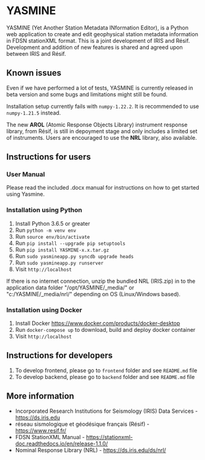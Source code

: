 # YASMINE

YASMINE (Yet Another Station Metadata INformation Editor), is a Python web application to create and edit geophysical station metadata information in FDSN stationXML format.
This is a joint development of IRIS and Résif.
Development and addition of new features is shared and agreed upon between IRIS and Résif.


## Known issues
Even if we have performed a lot of tests, YASMINE is currently released in beta version and some bugs and limitations might still be found.

Installation setup currently fails with `numpy-1.22.2`. It is recommended to use `numpy-1.21.5` instead.

The new **AROL** (Atomic Response Objects Library) instrument response library, from Résif, is still in depoyment stage and only includes a limited set of instruments.
Users are encouraged to use the **NRL** library, also available.

## Instructions for users

### User Manual
Please read the included .docx manual for instructions on how to get started using Yasmine.

### Installation using Python
1. Install Python 3.6.5 or greater
2. Run `python -m venv env`
3. Run `source env/bin/activate`
4. Run `pip install --upgrade pip setuptools`
5. Run `pip install YASMINE-x.x.tar.gz`
6. Run `sudo yasmineapp.py syncdb upgrade heads`
7. Run `sudo yasmineapp.py runserver`
8. Visit `http://localhost`

If there is no internet connection, unzip the bundled NRL (IRIS.zip) in to the application data folder "/opt/YASMINE/_media/" or "c:/YASMINE/_media/nrl/" depending on OS (Linux/Windows based).

### Installation using Docker
1. Install Docker <https://www.docker.com/products/docker-desktop>
2. Run `docker-compose up` to download, build and deploy docker container
3. Visit `http://localhost`

## Instructions for developers
1. To develop frontend, please go to `frontend` folder and see `README.md` file
2. To develop backend, please go to `backend` folder and see `README.md` file


## More information
* Incorporated Research Institutions for Seismology (IRIS) Data Services - https://ds.iris.edu
* réseau sismologique et géodésique français (Résif) - https://www.resif.fr/
* FDSN StationXML Manual - https://stationxml-doc.readthedocs.io/en/release-1.1.0/
* Nominal Response Library (NRL) - https://ds.iris.edu/ds/nrl/
